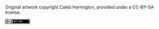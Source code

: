 Original artwork copyright Caleb Harrington, provided under a CC-BY-SA license.

[![CC-BY-SA](img/cc-by-sa-80x15.png)](https://creativecommons.org/licenses/by-sa/3.0/legalcode)
